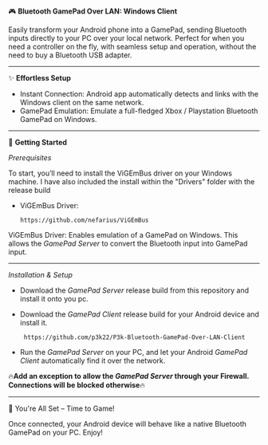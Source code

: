 ﻿🎮 **Bluetooth GamePad Over LAN: Windows Client**

Easily transform your Android phone into a GamePad, sending Bluetooth inputs directly to your PC over your local network. Perfect for when you need a controller on the fly, with seamless setup and operation, without the need to buy a Bluetooth USB adapter.

---

✨ **Effortless Setup**

- Instant Connection: Android app automatically detects and links with the Windows client on the same network.
- GamePad Emulation: Emulate a full-fledged Xbox / Playstation Bluetooth GamePad on Windows.

--- 

🚀 **Getting Started**

*Prerequisites*

To start, you’ll need to install the ViGEmBus driver on your Windows machine. 
I have also included the install within the "Drivers" folder with the release build

- ViGEmBus Driver:   
   
      https://github.com/nefarius/ViGEmBus

ViGEmBus Driver: Enables emulation of a GamePad on Windows. This allows the *GamePad Server* to convert the Bluetooth input into GamePad input.

---

*Installation & Setup*

- Download the *GamePad Server* release build from this repository and install it onto you pc.
  
- Download the *GamePad Client* release build for your Android device and install it.
      
       https://github.com/p3k22/P3k-Bluetooth-GamePad-Over-LAN-Client
       
- Run the *GamePad Server* on your PC, and let your Android *GamePad Client* automatically find it over the network.

    
🔥**Add an exception to allow the *GamePad Server* through your Firewall. Connections will be blocked otherwise**🔥 
   
---

🎉 You're All Set – Time to Game!

Once connected, your Android device will behave like a native Bluetooth GamePad on your PC.
Enjoy!
